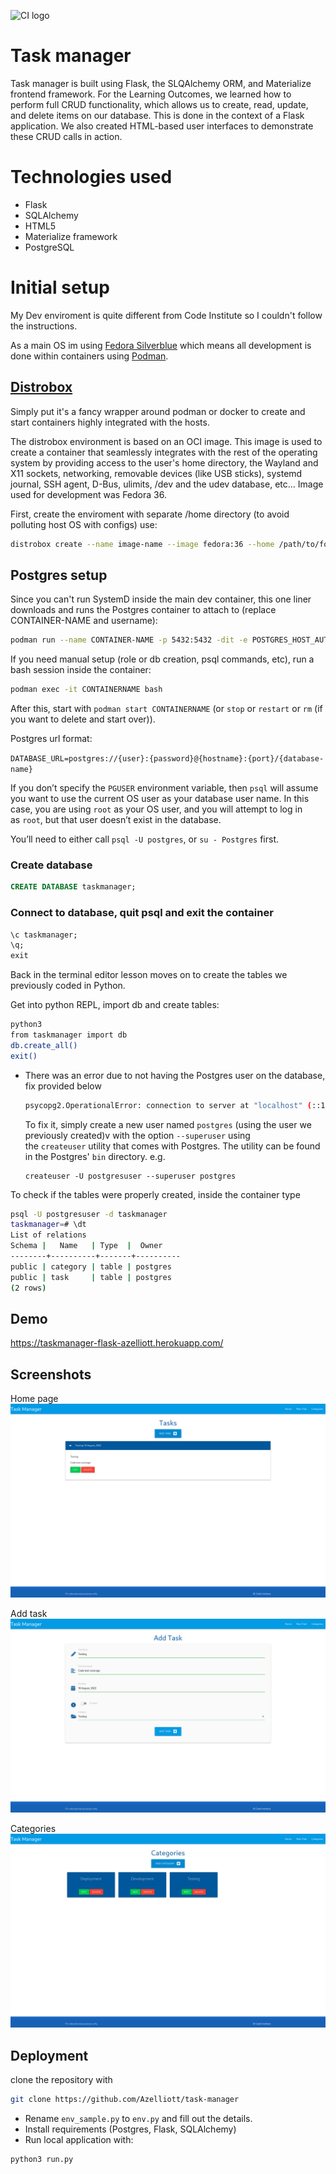 ![CI logo](https://codeinstitute.s3.amazonaws.com/fullstack/ci_logo_small.png)

# Task manager

Task manager is built using Flask, the SLQAlchemy ORM, and Materialize frontend framework.
For the Learning Outcomes, we learned how to perform full CRUD functionality, which
allows us to create, read, update, and delete items on our database.
This is done in the context of a Flask application.
We also created HTML-based user interfaces to demonstrate these CRUD calls in action.

# Technologies used
* Flask 
* SQLAlchemy
* HTML5
* Materialize framework
* PostgreSQL


# Initial setup

My Dev enviroment is quite different from Code Institute so I couldn't follow the instructions.

As a main OS im using [Fedora Silverblue](https://silverblue.fedoraproject.org/) which means all development is done within containers using [Podman](https://podman.io/).

## [Distrobox](https://github.com/89luca89/distrobox)
Simply put it's a fancy wrapper around podman or docker to create and start containers highly integrated with the hosts.

The distrobox environment is based on an OCI image. This image is used to create a container that seamlessly integrates with the rest of the operating system by providing access to the user's home directory, the Wayland and X11 sockets, networking, removable devices (like USB sticks), systemd journal, SSH agent, D-Bus, ulimits, /dev and the udev database, etc...
Image used for development was Fedora 36.

First, create the enviroment with separate /home directory (to avoid polluting host OS with configs) use:

```bash
distrobox create --name image-name --image fedora:36 --home /path/to/folder
```

## Postgres setup

Since you can't run SystemD inside the main dev container, this one liner downloads and runs the Postgres container to attach to (replace CONTAINER-NAME and username):

```bash
podman run --name CONTAINER-NAME -p 5432:5432 -dit -e POSTGRES_HOST_AUTH_METHOD=trust -e POSTGRES_USER=postgresuser -e POSTGRES_PASSWORD=postgres docker.io/postgres:12-alpine
```

If you need manual setup (role or db creation, psql commands, etc), run a bash session inside the container:

```bash
podman exec -it CONTAINERNAME bash
```

After this, start with `podman start CONTAINERNAME` (or `stop` or `restart` or `rm` (if you want to delete and start over)).

Postgres url format:

`DATABASE_URL=postgres://{user}:{password}@{hostname}:{port}/{database-name}`

If you don’t specify the `PGUSER` environment variable, then `psql` will assume you want to use the current OS user as your database user name. In this case, you are using `root` as your OS user, and you will attempt to log in as `root`, but that user doesn’t exist in the database.

You’ll need to either call `psql -U postgres`, or `su - Postgres` first.

### Create database

```sql
CREATE DATABASE taskmanager;
```

### Connect to database, quit psql and exit the container

```sql
\c taskmanager;
\q;
exit
```

Back in the terminal editor lesson moves on to create the tables we previously coded in Python.

Get into python REPL, import db and create tables:

```bash
python3
from taskmanager import db
db.create_all()
exit()
```

- There was an error due to not having the Postgres user on the database, fix provided below
    
    ```bash
    psycopg2.OperationalError: connection to server at "localhost" (::1), port 5432 failed: FATAL: role "postgres" does not exist
    ```
    
    To fix it, simply create a new user named `postgres` (using the user we previously created)v with the option `--superuser` using the `createuser` utility that comes with Postgres. The utility can be found in the Postgres' `bin` directory. e.g.
    
    ```
    createuser -U postgresuser --superuser postgres
    ```
    

To check if the tables were properly created, inside the container type 

```bash
psql -U postgresuser -d taskmanager
taskmanager=# \dt
List of relations
Schema |   Name   | Type  |  Owner
--------+----------+-------+----------
public | category | table | postgres
public | task     | table | postgres
(2 rows)
```

## Demo

https://taskmanager-flask-azelliott.herokuapp.com/

## Screenshots

Home page
![ScreenShot](taskmanager/static/images/screenshots/home.png)

Add task
![ScreenShot](taskmanager/static/images/screenshots/add-task.png)

Categories
![ScreenShot](taskmanager/static/images/screenshots/categories.png)

## Deployment

clone the repository with
```bash 
git clone https://github.com/Azelliott/task-manager
```

* Rename `env_sample.py` to `env.py` and fill out the details.
* Install requirements (Postgres, Flask, SQLAlchemy)
* Run local application with:
```bash
python3 run.py
```